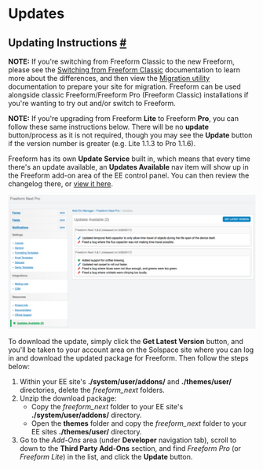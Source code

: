# Updates

## Updating Instructions <a href="#update" id="update" class="docs-anchor">#</a>
**NOTE:** If you're switching from Freeform Classic to the new Freeform, please see the [Switching from Freeform Classic](switching-from-classic.md) documentation to learn more about the differences, and then view the [Migration utility](classic-migration.md) documentation to prepare your site for migration. Freeform can be used alongside classic Freeform/Freeform Pro (Freeform Classic) installations if you're wanting to try out and/or switch to Freeform.

**NOTE:** If you're upgrading from Freeform **Lite** to Freeform **Pro**, you can follow these same instructions below. There will be no **update** button/process as it is not required, though you may see the **Update** button if the version number is greater (e.g. Lite 1.1.3 to Pro 1.1.6).

Freeform has its own **Update Service** built in, which means that every time there's an update available, an **Updates Available** nav item will show up in the Freeform add-on area of the EE control panel. You can then review the changelog there, or [view it here](changelog.md).

[![Freeform's Built in Update Service](images/cp_updates.png)](images/cp_updates.png)

To download the update, simply click the **Get Latest Version** button, and you'll be taken to your account area on the Solspace site where you can log in and download the updated package for Freeform. Then follow the steps below:

1. Within your EE site's **./system/user/addons/** and **./themes/user/** directories, delete the *freeform_next* folders.
2. Unzip the download package:
	* Copy the *freeform_next* folder to your EE site's **./system/user/addons/** directory.
	* Open the **themes** folder and copy the *freeform_next* folder to your EE sites **./themes/user/** directory.
3. Go to the *Add-Ons* area (under **Developer** navigation tab), scroll to down to the **Third Party Add-Ons** section, and find *Freeform Pro* (or *Freeform Lite*) in the list, and click the **Update** button.
